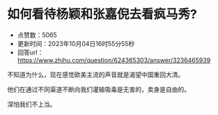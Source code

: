 # 如何看待杨颖和张嘉倪去看疯马秀?
- 点赞数：5065
- 更新时间：2023年10月04日16时55分55秒
- 回答url：https://www.zhihu.com/question/624365303/answer/3236465939
<body>
 <p data-pid="_Cv5Kqnf">不知道为什么，现在感觉欧美主流的声音就是渴望中国重回大清。</p>
 <p data-pid="YkJ7bucH">他们在通过不同渠道不断向我们灌输吸毒是无害的，卖身是自由的。</p>
 <p data-pid="dLEHwzxJ">深怕我们不上当。</p>
 <p></p>
</body>